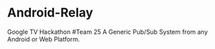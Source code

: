 Android-Relay
=============

Google TV Hackathon #Team 25
A Generic Pub/Sub System from any Android or Web Platform.